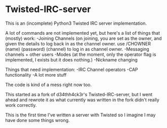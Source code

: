 # Twisted-IRC-server
This is an (incomplete) Python3 Twisted IRC server implementation.

A lot of commands are not implemented yet, but here's a list of things that (mostly) work:
-Joining Channels (on joining, you are set as the owner, and given the details to log back in
as the channel owner. use /CHOWNER (name) (password) (channel) to log in as channel owner.
-Messaging channels + other users
-Modes (at the moment, only the operator flag is implemented, I exists but it does nothing.)
-Nickname changing

Things that need implementation:
-IRC Channel operators
-CAP functionality
-A lot more stuff

The code is kind of a mess right now too.

This started as a fork of d34thh4ck3r's Twisted-IRC-server, but I went ahead
and rewrote it as what currently was written in the fork didn't really work
correctly.

This is the first time I've written a server with Twisted so I imagine
I may have done some things wrong.
